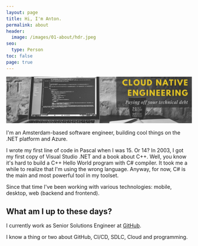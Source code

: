 ```yaml
---
layout: page
title: Hi, I'm Anton.
permalink: about
header: 
  image: /images/01-about/hdr.jpeg
seo: 
  type: Person
toc: false
page: true
---
```


![img](/images/01-about/hdr.jpeg)

I'm an Amsterdam-based software engineer, building cool things on the .NET platform and Azure.

I wrote my first line of code in Pascal when I was 15. Or 14? In 2003, I got my first copy of Visual Studio .NET and a book about C++. Well, you know it's hard to build a C++ Hello World program with C# compiler. It took me a while to realize that I'm using the wrong language. Anyway, for now, C# is the main and most powerful tool in my toolset.

Since that time I've been working with various technologies: mobile, desktop, web (backend and frontend).

## What am I up to these days?

I currently work as Senior Solutions Engineer at [GitHub](https://github.com).

I know a thing or two about GitHub, CI/CD, SDLC, Cloud and programming.
